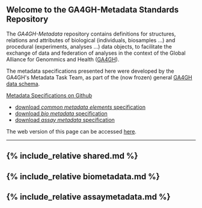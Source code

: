 ## Welcome to the GA4GH-Metadata Standards Repository

The *GA4GH-Metadata* repository contains definitions for structures, relations and attributes of biological (individuals, biosamples ...) and procedural (experiments, analyses ...) data objects, to facilitate the exchange of data and federation of analyses in the context of the Global Alliance for Genommics and Health ([GA4GH](http://ga4gh.org)).

The metadata specifications presented here were developed by the GA4GH's Metadata Task Team, as part of the (now frozen) general [GA4GH data schema](https://github.com/ga4gh/ga4gh-schemas/).

[Metadata Specifications on Github](https://github.com/ga4gh-metadata/ga4gh-metadata/)
* [download *common metadata elements* specification](https://raw.githubusercontent.com/ga4gh-metadata/ga4gh-metadata/master/schemas/shared.proto)
* [download *bio metadata* specification](https://raw.githubusercontent.com/ga4gh-metadata/ga4gh-metadata/master/schemas/biometadata.proto)
* [download *assay metadata* specification](https://raw.githubusercontent.com/ga4gh-metadata/ga4gh-metadata/master/schemas/assaymetadata.proto)

The web version of this page can be accessed [here](http://meta.ga4ghdata.org).


---
{% include_relative shared.md %}
---
{% include_relative biometadata.md %}
---
{% include_relative assaymetadata.md %}
---


<!--
[Bio-Metadata (full path)](https://github.com/ga4gh-metadata/ga4gh-metadata/blob/master/schema/bio_metadata.proto)
-->
